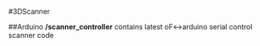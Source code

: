 #3DScanner

##Arduino
**/scanner_controller** contains latest oF<->arduino serial control scanner code